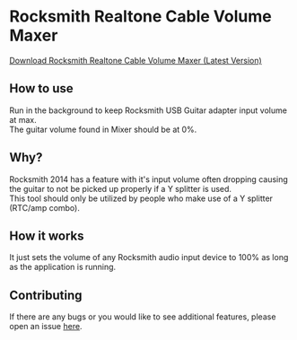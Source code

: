 # Rocksmith Realtone Cable Volume Maxer

[Download Rocksmith Realtone Cable Volume Maxer (Latest Version)](https://github.com/NotCoffee418/rocksmithvolumefix/releases/latest/download/rocksmithvolumefixer.exe)

## How to use
Run in the background to keep Rocksmith USB Guitar adapter input volume at max.  
The guitar volume found in Mixer should be at 0%.

## Why?
Rocksmith 2014 has a feature with it's input volume often dropping causing the guitar to not be picked up properly if a Y splitter is used.  
This tool should only be utilized by people who make use of a Y splitter (RTC/amp combo).

## How it works
It just sets the volume of any Rocksmith audio input device to 100% as long as the application is running.

## Contributing
If there are any bugs or you would like to see additional features, please open an issue [here](https://github.com/NotCoffee418/rocksmithvolumefix/issues).
